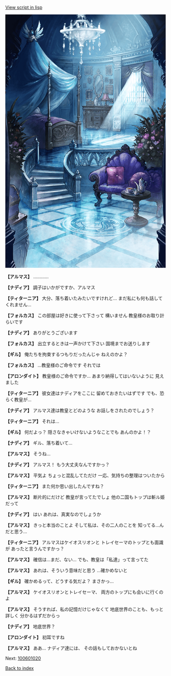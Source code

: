 [View script in lisp](../scripts/100601010.txt)

![400_angel_castle_room.png](../images/backgrounds/400_angel_castle_room.png)

**【アルマス】**
…………

**【ナディア】**
調子はいかがですか、アルマス

**【ティターニア】**
大分、落ち着いたみたいですけれど…
まだ私にも何も話してくれません…

**【フォルカス】**
この部屋は好きに使って下さって
構いません
教皇様のお取り計らいです

**【ナディア】**
ありがとうございます

**【フォルカス】**
出立するときは一声かけて下さい
国境までお送りします

**【ギル】**
俺たちを拘束するつもりだったんじゃ
ねえのかよ？

**【フォルカス】**
…教皇様のご命令です
それでは

**【アロンダイト】**
教皇様のご命令ですか…
あまり納得してはいないように
見えました

**【ティターニア】**
彼女達はナディアをここに
留めておきたいはずです
でも、恐らく教皇が…

**【ナディア】**
アルマス達は教皇とどのような
お話しをされたのでしょう？

**【ティターニア】**
それは…

**【ギル】**
何だよっ？
隠さなきゃいけないようなことでも
あんのかよ！？

**【ナディア】**
ギル、落ち着いて…

**【アルマス】**
そうね…

**【ナディア】**
アルマス！
もう大丈夫なんですかっ？

**【アルマス】**
平気よ
ちょっと混乱してただけ
一応、気持ちの整理はついたから

**【ティターニア】**
また何か思い出したんですね？

**【アルマス】**
断片的にだけど
教皇が言ってたでしょ
他の二国もトップは斬ル姫だって

**【ナディア】**
はい
あれは、真実なのでしょうか

**【アルマス】**
きっと本当のことよ
そして私は、その二人のことを
知ってる…んだと思う…

**【ティターニア】**
アルマスはケイオスリオンと
トレイセーマのトップとも面識が
あったと言うんですかっ？

**【アルマス】**
確信は…まだ、ない…
でも、教皇は「私達」って言ってた

**【アルマス】**
あれは、そういう意味だと思う
…確かめないと

**【ギル】**
確かめるって、どうする気だよ？
まさかっ…

**【アルマス】**
ケイオスリオンとトレイセーマ、
両方のトップにも会いに行くのよ

**【アルマス】**
そうすれば、私の記憶だけじゃなくて
地底世界のことも、もっと詳しく
分かるはずだからっ

**【ナディア】**
地底世界？

**【アロンダイト】**
初耳ですね

**【アルマス】**
ああ…
ナディア達には、
その話もしておかないとね

Next: [100601020](100601020.md)

[Back to index](index.md)
